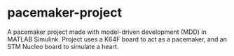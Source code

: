 # pacemaker-project
A pacemaker project made with model-driven development (MDD) in MATLAB Simulink. Project uses a K64F board to act as a pacemaker, and an STM Nucleo board to simulate a heart.
